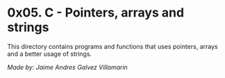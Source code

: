 # 0x05. C - Pointers, arrays and strings

This directory contains programs and functions that uses pointers, arrays and a better usage of strings.

*Made by: Jaime Andres Galvez Villamarin*
